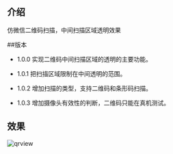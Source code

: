 ## 介绍

仿微信二维码扫描，中间扫描区域透明效果


##版本
*	1.0.0 实现二维码中间扫描区域的透明的主要功能。

*	1.0.1 把扫描区域限制在中间透明的范围。

*   1.0.2 增加扫描的类型，支持二维码和条形码扫描。

*	1.0.3 增加摄像头有效性的判断，二维码只能在真机测试。
## 效果

![qrview](http://iosddimage.qiniudn.com/QRView.PNG)
